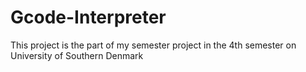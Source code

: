 # Gcode-Interpreter
This project is the part of my semester project in the 4th semester on University of Southern Denmark
